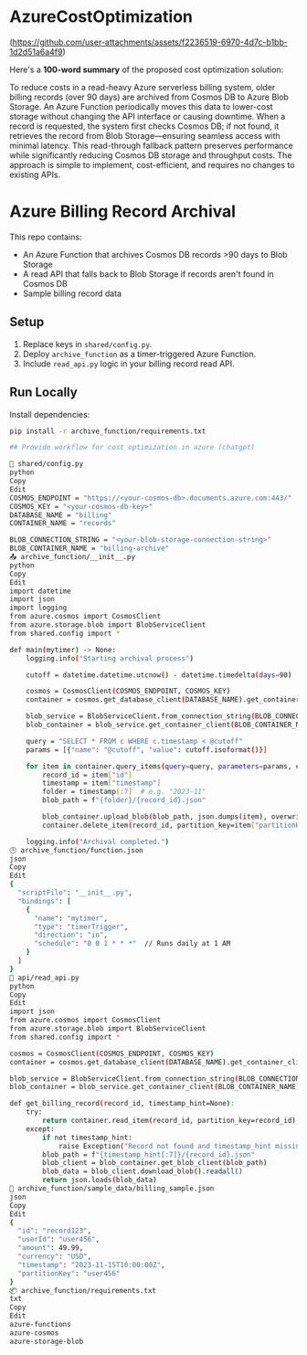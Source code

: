 # AzureCostOptimization
(https://github.com/user-attachments/assets/f2236519-6970-4d7c-b1bb-1d2d51a6a4f9)


Here's a **100-word summary** of the proposed cost optimization solution:

To reduce costs in a read-heavy Azure serverless billing system, older billing records (over 90 days) are archived from Cosmos DB to Azure Blob Storage. An Azure Function periodically moves this data to lower-cost storage without changing the API interface or causing downtime. When a record is requested, the system first checks Cosmos DB; if not found, it retrieves the record from Blob Storage—ensuring seamless access with minimal latency. This read-through fallback pattern preserves performance while significantly reducing Cosmos DB storage and throughput costs. The approach is simple to implement, cost-efficient, and requires no changes to existing APIs.

# Azure Billing Record Archival

This repo contains:
- An Azure Function that archives Cosmos DB records >90 days to Blob Storage
- A read API that falls back to Blob Storage if records aren't found in Cosmos DB
- Sample billing record data

## Setup

1. Replace keys in `shared/config.py`.
2. Deploy `archive_function` as a timer-triggered Azure Function.
3. Include `read_api.py` logic in your billing record read API.

## Run Locally

Install dependencies:

```bash
pip install -r archive_function/requirements.txt

## Provide workflow for cost optimization in azure (chatgpt)

🔐 shared/config.py
python
Copy
Edit
COSMOS_ENDPOINT = "https://<your-cosmos-db>.documents.azure.com:443/"
COSMOS_KEY = "<your-cosmos-db-key>"
DATABASE_NAME = "billing"
CONTAINER_NAME = "records"

BLOB_CONNECTION_STRING = "<your-blob-storage-connection-string>"
BLOB_CONTAINER_NAME = "billing-archive"
📤 archive_function/__init__.py
python
Copy
Edit
import datetime
import json
import logging
from azure.cosmos import CosmosClient
from azure.storage.blob import BlobServiceClient
from shared.config import *

def main(mytimer) -> None:
    logging.info("Starting archival process")

    cutoff = datetime.datetime.utcnow() - datetime.timedelta(days=90)

    cosmos = CosmosClient(COSMOS_ENDPOINT, COSMOS_KEY)
    container = cosmos.get_database_client(DATABASE_NAME).get_container_client(CONTAINER_NAME)

    blob_service = BlobServiceClient.from_connection_string(BLOB_CONNECTION_STRING)
    blob_container = blob_service.get_container_client(BLOB_CONTAINER_NAME)

    query = "SELECT * FROM c WHERE c.timestamp < @cutoff"
    params = [{"name": "@cutoff", "value": cutoff.isoformat()}]

    for item in container.query_items(query=query, parameters=params, enable_cross_partition_query=True):
        record_id = item["id"]
        timestamp = item["timestamp"]
        folder = timestamp[:7]  # e.g. "2023-11"
        blob_path = f"{folder}/{record_id}.json"

        blob_container.upload_blob(blob_path, json.dumps(item), overwrite=True)
        container.delete_item(record_id, partition_key=item["partitionKey"])

    logging.info("Archival completed.")
🕒 archive_function/function.json
json
Copy
Edit
{
  "scriptFile": "__init__.py",
  "bindings": [
    {
      "name": "mytimer",
      "type": "timerTrigger",
      "direction": "in",
      "schedule": "0 0 1 * * *"  // Runs daily at 1 AM
    }
  ]
}
🔄 api/read_api.py
python
Copy
Edit
import json
from azure.cosmos import CosmosClient
from azure.storage.blob import BlobServiceClient
from shared.config import *

cosmos = CosmosClient(COSMOS_ENDPOINT, COSMOS_KEY)
container = cosmos.get_database_client(DATABASE_NAME).get_container_client(CONTAINER_NAME)

blob_service = BlobServiceClient.from_connection_string(BLOB_CONNECTION_STRING)
blob_container = blob_service.get_container_client(BLOB_CONTAINER_NAME)

def get_billing_record(record_id, timestamp_hint=None):
    try:
        return container.read_item(record_id, partition_key=record_id)
    except:
        if not timestamp_hint:
            raise Exception("Record not found and timestamp_hint missing for Blob lookup.")
        blob_path = f"{timestamp_hint[:7]}/{record_id}.json"
        blob_client = blob_container.get_blob_client(blob_path)
        blob_data = blob_client.download_blob().readall()
        return json.loads(blob_data)
🧪 archive_function/sample_data/billing_sample.json
json
Copy
Edit
{
  "id": "record123",
  "userId": "user456",
  "amount": 49.99,
  "currency": "USD",
  "timestamp": "2023-11-15T10:00:00Z",
  "partitionKey": "user456"
}
📦 archive_function/requirements.txt
txt
Copy
Edit
azure-functions
azure-cosmos
azure-storage-blob

